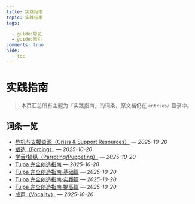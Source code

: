 ```yaml
---
title: 实践指南
topic: 实践指南
tags:

  - guide:导览
  - guide:索引
comments: true
hide:
  - toc
---
```


# 实践指南

> 本页汇总所有主题为「实践指南」的词条，原文档仍在 `entries/` 目录中。

## 词条一览

- [危机与支援资源（Crisis & Support Resources）](Crisis-And-Support-Resources.md) — *2025-10-20*
- [塑造（Forcing）](Forcing.md) — *2025-10-20*
- [学舌/操纵（Parroting/Puppeting）](Parroting-Puppeting.md) — *2025-10-20*
- [Tulpa 完全创造指南](Tulpa-Guide-0.md) — *2025-10-20*
- [Tulpa 完全创造指南·基础篇](Tulpa-Guide-1.md) — *2025-10-20*
- [Tulpa 完全创造指南·实践篇](Tulpa-Guide-2.md) — *2025-10-20*
- [Tulpa 完全创造指南·提高篇](Tulpa-Guide-3.md) — *2025-10-20*
- [成声（Vocality）](Vocality.md) — *2025-10-20*
